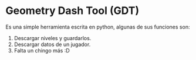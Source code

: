 # Geometry Dash Tool (GDT)

Es una simple herramienta escrita en python, algunas de sus funciones son:
1. Descargar niveles y guardarlos.
2. Descargar datos de un jugador.
3. Falta un chingo más :D

